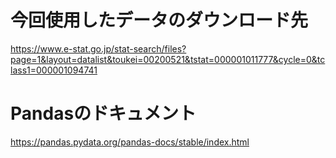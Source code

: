 # 今回使用したデータのダウンロード先
https://www.e-stat.go.jp/stat-search/files?page=1&layout=datalist&toukei=00200521&tstat=000001011777&cycle=0&tclass1=000001094741

# Pandasのドキュメント

https://pandas.pydata.org/pandas-docs/stable/index.html